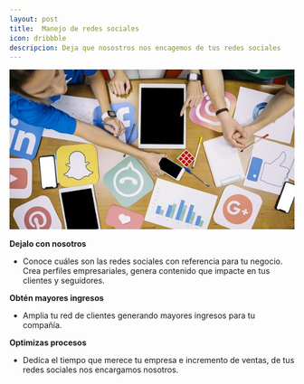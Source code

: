 ```yaml
---
layout: post
title:  Manejo de redes sociales
icon: dribbble
descripcion: Deja que nosostros nos encagemos de tus redes sociales
---
```


![Redes Sociales](\assets\img\slide\Manejo-de-redes-sociales.jpg)

**Dejalo con nosotros**
* Conoce cuáles son las redes sociales con referencia para tu negocio. Crea perfiles empresariales,  genera contenido que impacte en tus clientes y seguidores.  

**Obtén mayores ingresos**
* Amplia tu red de clientes generando mayores ingresos para tu compañía.

**Optimizas procesos**
* Dedíca el tiempo que merece tu empresa e incremento de ventas, de tus redes sociales  nos encargamos nosotros.




​

